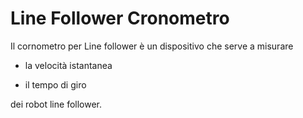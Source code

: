 # Line Follower Cronometro

Il cornometro per Line follower è un dispositivo che serve a misurare

- la velocità istantanea

- il tempo di giro

dei robot line follower.
